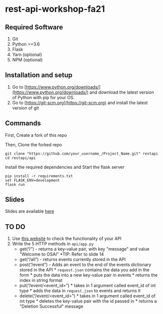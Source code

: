 # rest-api-workshop-fa21

## Required Software

1. Git
2. Python >=3.6
3. Flask
3. Yarn (optional)
4. NPM (optional)

## Installation and setup
1. Go to [https://www.python.org/downloads/](https://www.python.org/downloads/) and download the latest version of Python with pip for your OS.
2. Go to [https://git-scm.org](https://git-scm.org) and install the latest version of git

## Commands

First, Create a fork of this repo

Then, Clone the forked repo
  
```
git clone "https://github.com/your_username_/Project_Name.git" restapi
cd restapi/api
```

Install the required dependencies and Start the flask server

```
pip install -r requirements.txt
set FLASK_ENV=development
flask run
```
    
 ## Slides
 
 Slides are available [here](https://docs.google.com/presentation/d/164n1aMUk4r8zCzwdApw7XQpeJgy0a_y7RTcWsGZW1rw/edit?usp=sharing)
 
 ## TO DO
 
 1. Use [this website](https://freebie.opensourceatillinois.com/) to check the functionality of your API
 2. Write the 5 HTTP methods in `api/app.py`
    * get(“/”) - returns a key-value pair, with key "message" and value "Welcome to OSAI"
            *TIP: Refer to slide 14  
    * get(“/all”) - returns events currently stored in the API
    * post(“/event”) - Adds an event to the end of the events dictionary stored in the API
            * `request.json` contains the data you add in the form
            * puts the data into a new key-value pair in events
            * returns the index in string format  
    * put(“/event/<event_id>”)
            * takes in 1 argument called event_id of int type
            * adds the data in `request.json` to events and returns it 
    * delete(“/event/<event_id>”)
            * takes in 1 argument called event_id of int type
            * deletes the key-value pair with the id passed in
            * returns a "Deletion Successful" message
   

